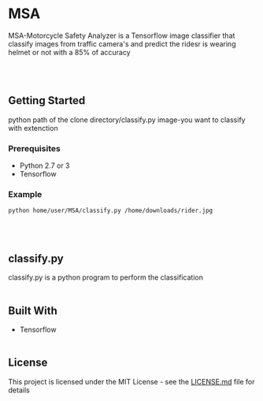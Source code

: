 # MSA
MSA-Motorcycle Safety Analyzer is a Tensorflow image classifier that classify images from traffic camera's and predict the ridesr is wearing helmet or not with a 85% of accuracy 

<br><br>
## Getting Started 
python path of the clone directory/classify.py image-you want to classify with extenction

### Prerequisites
* Python 2.7 or 3
* Tensorflow

### Example
```
python home/user/MSA/classify.py /home/downloads/rider.jpg
```
<br><br>
## classify.py 
classify.py is a python program to perform the classification<br><br>


## Built With
* Tensorflow <br><br>
## License 
This project is licensed under the MIT License - see the [LICENSE.md](LICENSE) file for details
